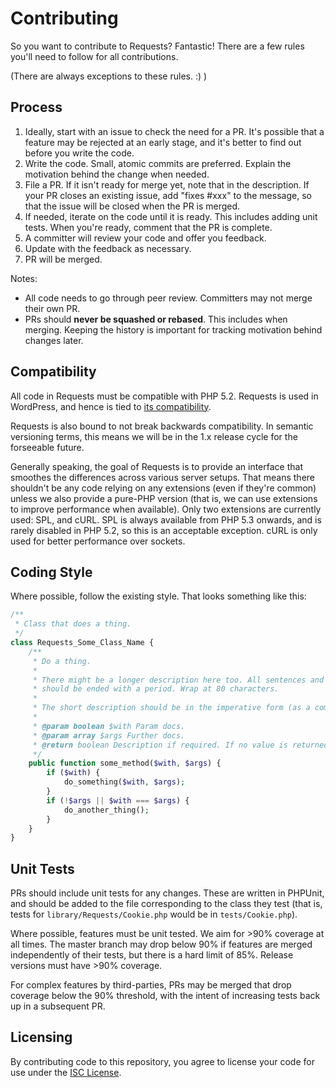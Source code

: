 # Contributing

So you want to contribute to Requests? Fantastic! There are a few rules you'll need to follow for all contributions.

(There are always exceptions to these rules. :) )

## Process

1. Ideally, start with an issue to check the need for a PR. It's possible that a feature may be rejected at an early stage, and it's better to find out before you write the code.
2. Write the code. Small, atomic commits are preferred. Explain the motivation behind the change when needed.
3. File a PR. If it isn't ready for merge yet, note that in the description. If your PR closes an existing issue, add "fixes #xxx" to the message, so that the issue will be closed when the PR is merged.
4. If needed, iterate on the code until it is ready. This includes adding unit tests. When you're ready, comment that the PR is complete.
5. A committer will review your code and offer you feedback.
6. Update with the feedback as necessary.
7. PR will be merged.

Notes:

* All code needs to go through peer review. Committers may not merge their own PR.
* PRs should **never be squashed or rebased**. This includes when merging. Keeping the history is important for tracking motivation behind changes later.

## Compatibility

All code in Requests must be compatible with PHP 5.2. Requests is used in WordPress, and hence is tied to [its compatibility][wp-requirements].

Requests is also bound to not break backwards compatibility. In semantic versioning terms, this means we will be in the 1.x release cycle for the forseeable future.

Generally speaking, the goal of Requests is to provide an interface that smoothes the differences across various server setups. That means there shouldn't be any code relying on any extensions (even if they're common) unless we also provide a pure-PHP version (that is, we can use extensions to improve performance when available). Only two extensions are currently used: SPL, and cURL. SPL is always available from PHP 5.3 onwards, and is rarely disabled in PHP 5.2, so this is an acceptable exception. cURL is only used for better performance over sockets.

[wp-requirements]: https://wordpress.org/about/requirements/


## Coding Style

Where possible, follow the existing style. That looks something like this:

```php
/**
 * Class that does a thing.
 */
class Requests_Some_Class_Name {
	/**
	 * Do a thing.
	 *
	 * There might be a longer description here too. All sentences and phrases
	 * should be ended with a period. Wrap at 80 characters.
	 *
	 * The short description should be in the imperative form (as a command).
	 *
	 * @param boolean $with Param docs.
	 * @param array $args Further docs.
	 * @return boolean Description if required. If no value is returned, omit.
	 */
	public function some_method($with, $args) {
		if ($with) {
			do_something($with, $args);
		}
		if (!$args || $with === $args) {
			do_another_thing();
		}
	}
}
```


## Unit Tests

PRs should include unit tests for any changes. These are written in PHPUnit, and should be added to the file corresponding to the class they test (that is, tests for `library/Requests/Cookie.php` would be in `tests/Cookie.php`).

Where possible, features must be unit tested. We aim for >90% coverage at all times. The master branch may drop below 90% if features are merged independently of their tests, but there is a hard limit of 85%. Release versions must have >90% coverage.

For complex features by third-parties, PRs may be merged that drop coverage below the 90% threshold, with the intent of increasing tests back up in a subsequent PR.


## Licensing

By contributing code to this repository, you agree to license your code for use under the [ISC License](https://github.com/rmccue/Requests/blob/master/LICENSE).
